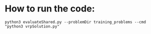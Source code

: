 # How to run the code:

```
python3 evaluateShared.py --problemDir training_problems --cmd "python3 vrpSolution.py"
```
